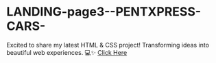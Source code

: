 # LANDING-page3--PENTXPRESS-CARS-
Excited to share my latest HTML & CSS project! Transforming ideas into beautiful web experiences. 💻✨ 
[Click Here](https://yashdatir1999.github.io/LANDING-page3--PENTXPRESS-CARS-/)
